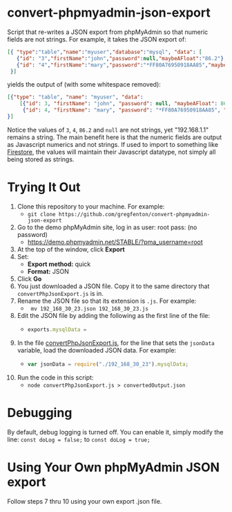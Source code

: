 # convert-phpmyadmin-json-export
Script that re-writes a JSON export from phpMyAdmin so that numeric fields are not strings.  For example, it takes the JSON export of:
```json
[{ "type":"table","name":"myuser","database":"mysql", "data": [
   {"id": "3","firstName":"john","password":null,"maybeAFloat":"86.2"},
   {"id": "4","firstName":"mary","password":"*FF80A76950918AA85","maybeAFloat":"192.168.1.1"}]
 }]
```
yields the output of (with some whitespace removed):
```json
[{"type": "table", "name": "myuser", "data":
    [{"id": 3, "firstName": "john", "password": null, "maybeAFloat": 86.2, },
     {"id": 4, "firstName": "mary", "password": "*FF80A76950918AA85", "maybeAFloat": "192.168.1.1",}]
}]
```
Notice the values of `3`, `4`, `86.2` and `null` are not strings, yet "192.168.1.1" remains a string.  The main benefit here is that the numeric fields are output as Javascript numerics and not strings.  If used to import to something like [Firestore](https://firebase.google.com/docs/firestore/), the values will maintain their Javascript datatype, not simply all being stored as strings.

# Trying It Out
1. Clone this repository to your machine.  For example:
    - ```git clone https://github.com/gregfenton/convert-phpmyadmin-json-export```
1. Go to the demo phpMyAdmin site, log in as user: root pass: (no password)
    - https://demo.phpmyadmin.net/STABLE/?pma_username=root
1. At the top of the window, click **Export**
1. Set:
     - **Export method:** quick
     - **Format:** JSON
1. Click **Go**
1. You just downloaded a JSON file.  Copy it to the same directory that `convertPhpJsonExport.js` is in.
1. Rename the JSON file so that its extension is `.js`.  For example:
    - ``` mv 192_168_30_23.json 192_168_30_23.js```  
1. Edit the JSON file by adding the following as the first line of the file:
    - ```javascript
      exports.mysqlData =     
1. In the file [convertPhpJsonExport.js](./convertPhpJsonExport.js), for the line that sets the ```jsonData``` variable, load the downloaded JSON data.  For example:
    - ```javascript
      var jsonData = require("./192_168_30_23").mysqlData;     
1. Run the code in this script: 
    - ```node convertPhpJsonExport.js > convertedOutput.json```

# Debugging
By default, debug logging is turned off.  You can enable it, simply modify the line:
    ```const doLog = false;```
to
    ```const doLog = true;```

# Using Your Own phpMyAdmin JSON export
Follow steps 7 thru 10 using your own export .json file.
